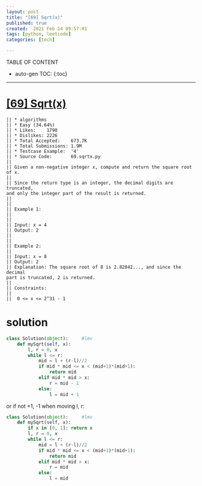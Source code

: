 ```yaml
---
layout: post
title: "[69] Sqrt(x)"
published: true
created:  2021 Feb 14 09:57:01
tags: [python, leetcode]
categories: [tech]

---
```


TABLE OF CONTENT

* auto-gen TOC:
{:toc}

- - -

# [[69] Sqrt(x)](https://leetcode.com/problems/sqrtx/description/)

    || * algorithms
    || * Easy (34.64%)
    || * Likes:    1790
    || * Dislikes: 2226
    || * Total Accepted:    673.7K
    || * Total Submissions: 1.9M
    || * Testcase Example:  '4'
    || * Source Code:       69.sqrtx.py
    || 
    || Given a non-negative integer x, compute and return the square root of x.
    || 
    || Since the return type is an integer, the decimal digits are truncated,
    and only the integer part of the result is returned.
    || 
    ||  
    || Example 1:
    || 
    || 
    || Input: x = 4
    || Output: 2
    || 
    || 
    || Example 2:
    || 
    || Input: x = 8
    || Output: 2
    || Explanation: The square root of 8 is 2.82842..., and since the decimal
    part is truncated, 2 is returned.
    ||  
    || Constraints:
    || 
    || 	0 <= x <= 2^31 - 1

# solution

```python
class Solution(object):     #lmv
    def mySqrt(self, x):
        l, r = 0, x
        while l <= r:
            mid = l + (r-l)//2
            if mid * mid <= x < (mid+1)*(mid+1):
                return mid
            elif mid * mid > x:
                r = mid - 1
            else:
                l = mid + 1
```

or if not +1, -1 when moving l, r:

```python
class Solution(object):     #lmv
    def mySqrt(self, x):
        if x in [0, 1]: return x
        l, r = 0, x
        while l <= r:
            mid = l + (r-l)//2
            if mid * mid <= x < (mid+1)*(mid+1):
                return mid
            elif mid * mid > x:
                r = mid
            else:
                l = mid
```

